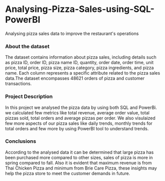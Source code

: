 # Analysing-Pizza-Sales-using-SQL-PowerBI
Analysing pizza sales data to improve the restaurant's operations

### About the dataset
The dataset contains information about pizza sales, including details such as pizza ID, order ID, pizza name ID, quantity, order date, order time, unit price, total price, pizza size, pizza category, pizza ingredients, and pizza name. Each column represents a specific attribute related to the pizza sales data.The dataset encompasses 48621 orders of pizza and customer transactions.


### Project Description 
In this project we analysed the pizza data by using both SQL and PowerBi. we calculated few metrics like total revenue, average order value, total pizzas sold, total orders and average pizzas per order. We also visulaized few more aspects of our pizza sales like daily trends, monthly trends for total orders and few more by using PowerBI tool to understand trends.

### Conclusions
 According to the analysed data it can be determined that large pizza has been purchased more compared to other sizes, sales of pizza is more in spring compared to fall.  Also it is evident that maximum revenue is from Thai Chicken Pizza and minimum from Brie Care Pizza, these insights may help the pizza store to meet the customer demands in future.
